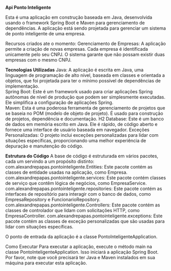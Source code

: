**Api Ponto Inteligente**

Esta é uma aplicação em construção baseada em Java, desenvolvida usando o framework Spring Boot e Maven para gerenciamento de dependências. A aplicação está sendo projetada para gerenciar um sistema de ponto inteligente de uma empresa.  

Recursos criados ate o momento:
Gerenciamento de Empresas: A aplicação permite a criação de novas empresas. Cada empresa é identificada unicamente pelo seu CNPJ. O sistema garante que não possam existir duas empresas com o mesmo CNPJ.

**Tecnologias Utilizadas**
Java: A aplicação é escrita em Java, uma linguagem de programação de alto nível, baseada em classes e orientada a objetos, que foi projetada para ter o mínimo possível de dependências de implementação.  
Spring Boot: Este é um framework usado para criar aplicações Spring autônomas de nível de produção que podem ser simplesmente executadas. Ele simplifica a configuração de aplicações Spring.  
Maven: Esta é uma poderosa ferramenta de gerenciamento de projetos que se baseia no POM (modelo de objeto de projeto). É usado para construção de projetos, dependência e documentação.
H2 Database: Este é um banco de dados em memória escrito em Java. Ele é rápido, de código aberto e fornece uma interface de usuário baseada em navegador.
Exceções Personalizadas: O projeto inclui exceções personalizadas para lidar com situações específicas, proporcionando uma melhor experiência de depuração e manutenção do código.

**Estrutura do Código**
A base de código é estruturada em vários pacotes, cada um servindo a um propósito distinto:  
com.alexandrepapas.pontointeligente.Entities: Este pacote contém as classes de entidade usadas na aplicação, como Empresa.  
com.alexandrepapas.pontointeligente.services: Este pacote contém classes de serviço que contêm lógica de negócios, como EmpresaService.  
com.alexandrepapas.pontointeligente.repositories: Este pacote contém as interfaces de repositório para interagir com o banco de dados, como EmpresaRepository e FuncionarioRepository.  
com.alexandrepapas.pontointeligente.Controllers: Este pacote contém as classes de controlador que lidam com solicitações HTTP, como EmpresaController.
com.alexandrepapas.pontointeligente.exceptions: Este pacote contém as classes de exceção personalizadas que são usadas para lidar com situações específicas. 

O ponto de entrada da aplicação é a classe PontoInteligenteApplication.  

Como Executar
Para executar a aplicação, execute o método main na classe PontoInteligenteApplication. Isso iniciará a aplicação Spring Boot.  Por favor, note que você precisará ter Java e Maven instalados em sua máquina para executar esta aplicação.
